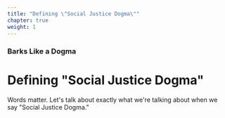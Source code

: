 ```yaml
---
title: "Defining \"Social Justice Dogma\""
chapter: true
weight: 1
---
```

### Barks Like a Dogma
# Defining "Social Justice Dogma"

Words matter. Let's talk about exactly what we're talking about when we say "Social Justice Dogma."
